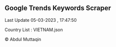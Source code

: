 

## Google Trends Keywords Scraper 
 
Last Update 05-03-2023 , 17:47:50

Country List :
VIETNAM.json



© Abdul Muttaqin 
